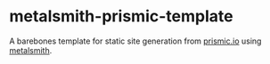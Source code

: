 # metalsmith-prismic-template

A barebones template for static site generation from [prismic.io](https://prismic.io/) using [metalsmith](https://metalsmith.io/).
